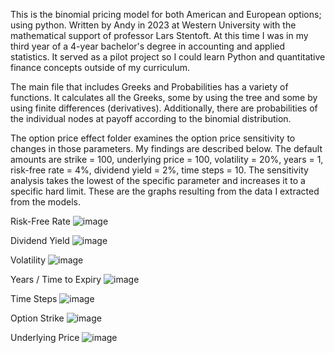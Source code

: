 This is the binomial pricing model for both American and European options; using python. Written by Andy in 2023 at Western University with the mathematical support of professor Lars Stentoft. At this time I was in my third year of a 4-year bachelor's degree in accounting and applied statistics.
It served as a pilot project so I could learn Python and quantitative finance concepts outside of my curriculum.

The main file that includes Greeks and Probabilities has a variety of functions. It calculates all the Greeks, some by using the tree and some by using finite differences (derivatives). Additionally, there are probabilities of the individual nodes at payoff according to the binomial distribution. 

The option price effect folder examines the option price sensitivity to changes in those parameters. My findings are described below. The default amounts are strike = 100, underlying price = 100, volatility = 20%, years = 1, risk-free rate = 4%, dividend yield = 2%, time steps = 10. The sensitivity analysis takes the lowest of the specific parameter and increases it to a specific hard limit. These are the graphs resulting from the data I extracted from the models.

Risk-Free Rate
![image](https://user-images.githubusercontent.com/125106540/231027367-b9a89bf8-55dc-4d22-a1de-1496d1eb0d05.png)

Dividend Yield 
![image](https://user-images.githubusercontent.com/125106540/231027439-228ba0e5-e221-4d81-b568-c3dcccfc08a8.png)

Volatility
![image](https://user-images.githubusercontent.com/125106540/231027488-6fbbca4e-db94-4918-9d8c-5d1ec22c9065.png)

Years / Time to Expiry
![image](https://user-images.githubusercontent.com/125106540/231862868-386d159a-0c93-4a56-a4e7-2bbc65801901.png)

Time Steps
![image](https://user-images.githubusercontent.com/125106540/231027709-ad47dc13-c76a-47ac-a21e-4314a543d9d9.png)

Option Strike
![image](https://user-images.githubusercontent.com/125106540/231027810-2174adb4-5a87-4ebe-a1ff-3d4c3bafa779.png)

Underlying Price
![image](https://user-images.githubusercontent.com/125106540/231027918-e047999e-6dd7-4c78-8b0e-1004474611b0.png)

